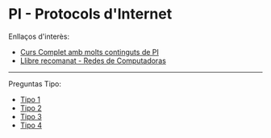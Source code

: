 # PI - Protocols d'Internet

Enllaços d'interès:

* [Curs Complet amb molts continguts de PI](https://www.aulaclic.es/redes)
* [Llibre recomanat - Redes de Computadoras](https://bibliotecavirtualapure.files.wordpress.com/2015/06/redes_de_computadoras-freelibros-org.pdf)
---

Preguntas Tipo:
* [Tipo 1](PreguntasTipo_1.md)
* [Tipo 2](PreguntasTipo_2.md)
* [Tipo 3](PreguntasTipo_3.md)
* [Tipo 4](PreguntasTipo_4.md)
